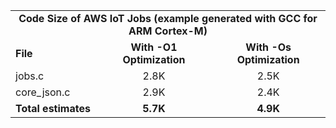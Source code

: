 <table>
    <tr>
        <td colspan="3"><center><b>Code Size of AWS IoT Jobs (example generated with GCC for ARM Cortex-M)</b></center></td>
    </tr>
    <tr>
        <td><b>File</b></td>
        <td><b><center>With -O1 Optimization</center></b></td>
        <td><b><center>With -Os Optimization</center></b></td>
    </tr>
    <tr>
        <td>jobs.c</td>
        <td><center>2.8K</center></td>
        <td><center>2.5K</center></td>
    </tr>
    <tr>
        <td>core_json.c</td>
        <td><center>2.9K</center></td>
        <td><center>2.4K</center></td>
    </tr>
    <tr>
        <td><b>Total estimates</b></td>
        <td><b><center>5.7K</center></b></td>
        <td><b><center>4.9K</center></b></td>
    </tr>
</table>
